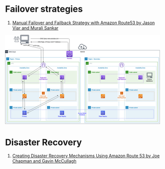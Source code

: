 # Failover strategies

1. [Manual Failover and Failback Strategy with Amazon Route53 by Jason Viar and Murali Sankar](https://aws.amazon.com/blogs/networking-and-content-delivery/manual-failover-and-failback-strategy-with-amazon-route53/)

![alt text](images/dr-multi-az-with-r53-alb.jpg)

# Disaster Recovery

1. [Creating Disaster Recovery Mechanisms Using Amazon Route 53 by Joe Chapman and Gavin McCullagh](https://aws.amazon.com/blogs/networking-and-content-delivery/creating-disaster-recovery-mechanisms-using-amazon-route-53/)
